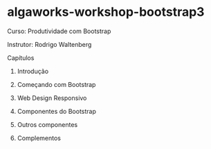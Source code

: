 # algaworks-workshop-bootstrap3

Curso: Produtividade com Bootstrap

Instrutor: Rodrigo Waltenberg

Capítulos

1. Introdução

2. Começando com Bootstrap

3. Web Design Responsivo

4. Componentes do Bootstrap

5. Outros componentes

6. Complementos
